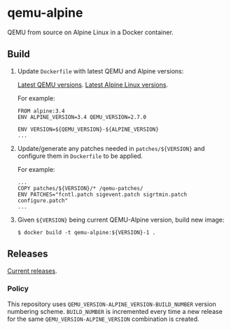 # qemu-alpine

QEMU from source on Alpine Linux in a Docker container.

## Build

1. Update `Dockerfile` with latest QEMU and Alpine versions:

    [Latest QEMU versions](https://github.com/qemu/qemu/releases).
    [Latest Alpine Linux versions](https://alpinelinux.org/downloads/).

    For example:
    ```
    FROM alpine:3.4
    ENV ALPINE_VERSION=3.4 QEMU_VERSION=2.7.0

    ENV VERSION=${QEMU_VERSION}-${ALPINE_VERSION}
    ...
    ```

2. Update/generate any patches needed in `patches/${VERSION}` and configure them in `Dockerfile` to be applied.

    For example:
    ```
    ...
    COPY patches/${VERSION}/* /qemu-patches/
    ENV PATCHES="fcntl.patch sigevent.patch sigrtmin.patch configure.patch"
    ...
    ```

3. Given `${VERSION}` being current QEMU-Alpine version, build new image:

    ```
    $ docker build -t qemu-alpine:${VERSION}-1 .
    ```

## Releases

[Current releases](https://github.com/tristanls/qemu-alpine/releases).

### Policy

This repository uses `QEMU_VERSION-ALPINE_VERSION-BUILD_NUMBER` version numbering scheme. `BUILD_NUMBER` is incremented every time a new release for the same `QEMU_VERSION-ALPINE_VERSION` combination is created.
